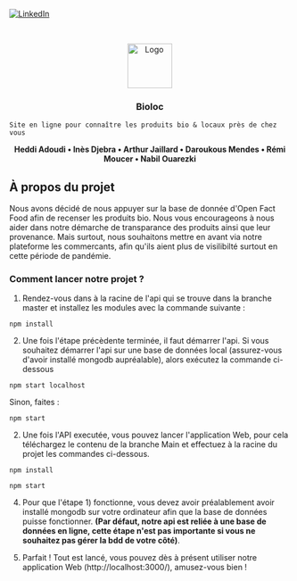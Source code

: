 


[![LinkedIn][linkedin-shield]][linkedin-url]



<!-- PROJECT LOGO -->
<br />
<p align="center">
  <a href="https://github.com/othneildrew/Best-README-Template">
    <img src="https://lh3.googleusercontent.com/proxy/BPdqqpLXeFAzTBz-tfWvyEyoI4SCFfIiXHynEFsFOw1zk6wIb7iuOEx4n14uw_Vxef4bk8960BqbGjAE_vDUS5HtLPSVgdUEjD_F3LAGnAECDh2smY1tsNMNwDTDVWaM7LvqXigyCjYEtQ" alt="Logo" width="80" height="80">
  </a>

  <h3 align="center">Bioloc</h3>

  <p align="center">
    
    Site en ligne pour connaître les produits bio & locaux près de chez vous
  </p>
  <p align="center"><b>Heddi Adoudi • Inès Djebra • Arthur Jaillard • Daroukous Mendes • Rémi Moucer • Nabil Ouarezki </b></p>
</p>






<!-- ABOUT THE PROJECT -->
## À propos du projet
Nous avons décidé de nous appuyer sur la base de donnée d'Open Fact Food afin de recenser les produits bio.
Nous vous encourageons à nous aider dans notre démarche de transparance des produits ainsi que leur provenance.
Mais surtout, nous souhaitons mettre en avant via notre plateforme les commercants, afin qu'ils aient plus de visilibilté surtout en cette période de pandémie.


### Comment lancer notre projet ?
1) Rendez-vous dans à la racine de l'api qui se trouve dans la branche master et installez les modules avec la commande suivante :
```
npm install
```
2) Une fois l'étape précèdente terminée, il faut démarrer l'api.
Si vous souhaitez démarrer l'api sur une base de données local (assurez-vous d'avoir installé mongodb aupréalable), alors exécutez la commande ci-dessous
```
npm start localhost
```
Sinon, faites :
```
npm start 
```
2) Une fois l'API executée, vous pouvez lancer l'application Web, pour cela téléchargez le contenu de la branche Main et effectuez à la racine du projet les commandes ci-dessous.
```
npm install
```
```
npm start
```


4) Pour que l'étape 1) fonctionne, vous devez avoir préalablement avoir installé mongodb sur votre ordinateur afin que la base de données puisse fonctionner. <b>(Par défaut, notre api est reliée à une base de données en ligne, cette étape n'est pas importante si vous ne souhaitez pas gérer la bdd de votre côté)</b>.

5) Parfait ! Tout est lancé, vous pouvez dès à présent utiliser notre application Web (http://localhost:3000/), amusez-vous bien !


<!-- GETTING STARTED -->





[linkedin-shield]: https://img.shields.io/badge/-LinkedIn-black.svg?style=flat-square&logo=linkedin&colorB=555
[linkedin-url]: https://www.linkedin.com/in/malik-derkaoui-84a52a163/
[product-screenshot]: images/screenshot.png
